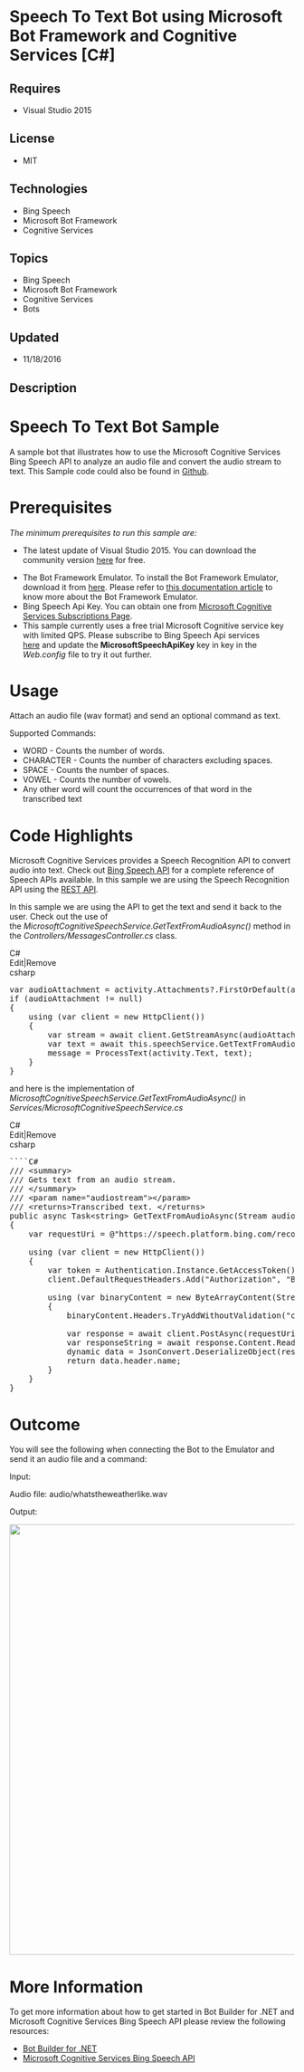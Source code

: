 # Speech To Text Bot using Microsoft Bot Framework and Cognitive Services [C#]
## Requires
- Visual Studio 2015
## License
- MIT
## Technologies
- Bing Speech
- Microsoft Bot Framework
- Cognitive Services
## Topics
- Bing Speech
- Microsoft Bot Framework
- Cognitive Services
- Bots
## Updated
- 11/18/2016
## Description

<h1>Speech To Text Bot Sample</h1>
<p>A sample bot that illustrates how to use the Microsoft Cognitive Services Bing Speech API to analyze an audio file and convert the audio stream to text. This Sample code could also be found in&nbsp;<a href="https://github.com/Microsoft/BotBuilder-Samples/tree/master/CSharp/intelligence-SpeechToText">Github</a>.</p>
<h1>Prerequisites</h1>
<p><em>The minimum prerequisites to run this sample are:</em></p>
<ul>
<li>The latest update of Visual Studio 2015. You can download the community version&nbsp;<a href="http://www.visualstudio.com/">here</a>&nbsp;for free.
</li></ul>
<ul>
<li>The Bot Framework Emulator. To install the Bot Framework Emulator, download it from&nbsp;<a href="https://aka.ms/bf-bc-emulator">here</a>. Please refer to&nbsp;<a href="https://docs.botframework.com/en-us/csharp/builder/sdkreference/gettingstarted.html#emulator">this
 documentation article</a>&nbsp;to know more about the Bot Framework Emulator. </li><li>Bing Speech Api Key. You can obtain one from&nbsp;<a href="https://www.microsoft.com/cognitive-services/en-us/subscriptions?productId=/products/Bing.Speech.Preview">Microsoft Cognitive Services Subscriptions Page</a>.
</li><li>This sample currently uses a free trial Microsoft Cognitive service key with limited QPS. Please subscribe to Bing Speech Api services
<span><a href="https://www.microsoft.com/cognitive-services/en-us/subscriptions">here</a></span>&nbsp;and update the
<strong>MicrosoftSpeechApiKey</strong>&nbsp;key in key in the <em>Web.config</em>&nbsp;file to try it out further.
</li></ul>
<h1>Usage</h1>
<p>Attach an audio file (wav format) and send an optional command as text.&nbsp;</p>
<p>Supported Commands:</p>
<ul>
<li>WORD - Counts the number of words. </li><li>CHARACTER - Counts the number of characters excluding spaces. </li><li>SPACE - Counts the number of spaces. </li><li>VOWEL - Counts the number of vowels. </li><li>Any other word will count the occurrences of that word in the transcribed text
</li></ul>
<h1>Code Highlights</h1>
<p>Microsoft Cognitive Services provides a Speech Recognition API to convert audio into text. Check out&nbsp;<a href="https://www.microsoft.com/cognitive-services/en-us/speech-api">Bing Speech API</a>&nbsp;for a complete reference of Speech APIs available.
 In this sample we are using the Speech Recognition API using the&nbsp;<a href="https://www.microsoft.com/cognitive-services/en-us/Speech-api/documentation/API-Reference-REST/BingVoiceRecognition">REST API</a>.</p>
<p>In this sample we are using the API to get the text and send it back to the user. Check out the use of the&nbsp;<em>MicrosoftCognitiveSpeechService.GetTextFromAudioAsync()</em>&nbsp;method in the
<em>Controllers/MessagesController.cs</em> class.</p>
<div class="scriptcode">
<div class="scriptcode">
<div class="scriptcode">
<div class="scriptcode">
<div class="pluginEditHolder" pluginCommand="mceScriptCode">
<div class="title"><span>C#</span></div>
<div class="pluginLinkHolder"><span class="pluginEditHolderLink">Edit</span>|<span class="pluginRemoveHolderLink">Remove</span></div>
<span class="hidden">csharp</span>

<div class="preview">
<pre class="csharp">var&nbsp;audioAttachment&nbsp;=&nbsp;activity.Attachments?.FirstOrDefault(a&nbsp;=&gt;&nbsp;a.ContentType.Equals(<span class="cs__string">&quot;audio/wav&quot;</span>));&nbsp;
<span class="cs__keyword">if</span>&nbsp;(audioAttachment&nbsp;!=&nbsp;<span class="cs__keyword">null</span>)&nbsp;
{&nbsp;
&nbsp;&nbsp;&nbsp;&nbsp;<span class="cs__keyword">using</span>&nbsp;(var&nbsp;client&nbsp;=&nbsp;<span class="cs__keyword">new</span>&nbsp;HttpClient())&nbsp;
&nbsp;&nbsp;&nbsp;&nbsp;{&nbsp;
&nbsp;&nbsp;&nbsp;&nbsp;&nbsp;&nbsp;&nbsp;&nbsp;var&nbsp;stream&nbsp;=&nbsp;await&nbsp;client.GetStreamAsync(audioAttachment.ContentUrl);&nbsp;
&nbsp;&nbsp;&nbsp;&nbsp;&nbsp;&nbsp;&nbsp;&nbsp;var&nbsp;text&nbsp;=&nbsp;await&nbsp;<span class="cs__keyword">this</span>.speechService.GetTextFromAudioAsync(stream);&nbsp;
&nbsp;&nbsp;&nbsp;&nbsp;&nbsp;&nbsp;&nbsp;&nbsp;message&nbsp;=&nbsp;ProcessText(activity.Text,&nbsp;text);&nbsp;
&nbsp;&nbsp;&nbsp;&nbsp;}&nbsp;
}</pre>
</div>
</div>
</div>
</div>
</div>
</div>
<p>and here is the implementation of <em>MicrosoftCognitiveSpeechService.GetTextFromAudioAsync()</em> in
<em>Services/MicrosoftCognitiveSpeechService.cs</em></p>
<div class="scriptcode">
<div class="scriptcode">
<div class="scriptcode">
<div class="scriptcode">
<div class="pluginEditHolder" pluginCommand="mceScriptCode">
<div class="title"><span>C#</span></div>
<div class="pluginLinkHolder"><span class="pluginEditHolderLink">Edit</span>|<span class="pluginRemoveHolderLink">Remove</span></div>
<span class="hidden">csharp</span>

<div class="preview">
<pre class="csharp">````C#&nbsp;
<span class="cs__com">///&nbsp;&lt;summary&gt;</span>&nbsp;
<span class="cs__com">///&nbsp;Gets&nbsp;text&nbsp;from&nbsp;an&nbsp;audio&nbsp;stream.</span>&nbsp;
<span class="cs__com">///&nbsp;&lt;/summary&gt;</span>&nbsp;
<span class="cs__com">///&nbsp;&lt;param&nbsp;name=&quot;audiostream&quot;&gt;&lt;/param&gt;</span>&nbsp;
<span class="cs__com">///&nbsp;&lt;returns&gt;Transcribed&nbsp;text.&nbsp;&lt;/returns&gt;</span>&nbsp;
<span class="cs__keyword">public</span>&nbsp;async&nbsp;Task&lt;<span class="cs__keyword">string</span>&gt;&nbsp;GetTextFromAudioAsync(Stream&nbsp;audiostream)&nbsp;
{&nbsp;
&nbsp;&nbsp;&nbsp;&nbsp;var&nbsp;requestUri&nbsp;=&nbsp;@<span class="cs__string">&quot;https://speech.platform.bing.com/recognize?scenarios=smd&amp;appid=D4D52672-91D7-4C74-8AD8-42B1D98141A5&amp;locale=en-US&amp;device.os=bot&amp;version=3.0&amp;format=json&amp;instanceid=565D69FF-E928-4B7E-87DA-9A750B96D9E3&amp;requestid=&quot;</span>&nbsp;&#43;&nbsp;Guid.NewGuid();&nbsp;
&nbsp;
&nbsp;&nbsp;&nbsp;&nbsp;<span class="cs__keyword">using</span>&nbsp;(var&nbsp;client&nbsp;=&nbsp;<span class="cs__keyword">new</span>&nbsp;HttpClient())&nbsp;
&nbsp;&nbsp;&nbsp;&nbsp;{&nbsp;
&nbsp;&nbsp;&nbsp;&nbsp;&nbsp;&nbsp;&nbsp;&nbsp;var&nbsp;token&nbsp;=&nbsp;Authentication.Instance.GetAccessToken();&nbsp;
&nbsp;&nbsp;&nbsp;&nbsp;&nbsp;&nbsp;&nbsp;&nbsp;client.DefaultRequestHeaders.Add(<span class="cs__string">&quot;Authorization&quot;</span>,&nbsp;<span class="cs__string">&quot;Bearer&nbsp;&quot;</span>&nbsp;&#43;&nbsp;token.access_token);&nbsp;
&nbsp;
&nbsp;&nbsp;&nbsp;&nbsp;&nbsp;&nbsp;&nbsp;&nbsp;<span class="cs__keyword">using</span>&nbsp;(var&nbsp;binaryContent&nbsp;=&nbsp;<span class="cs__keyword">new</span>&nbsp;ByteArrayContent(StreamToBytes(audiostream)))&nbsp;
&nbsp;&nbsp;&nbsp;&nbsp;&nbsp;&nbsp;&nbsp;&nbsp;{&nbsp;
&nbsp;&nbsp;&nbsp;&nbsp;&nbsp;&nbsp;&nbsp;&nbsp;&nbsp;&nbsp;&nbsp;&nbsp;binaryContent.Headers.TryAddWithoutValidation(<span class="cs__string">&quot;content-type&quot;</span>,&nbsp;<span class="cs__string">&quot;audio/wav;&nbsp;codec=\&quot;audio/pcm\&quot;;&nbsp;samplerate=16000&quot;</span>);&nbsp;
&nbsp;
&nbsp;&nbsp;&nbsp;&nbsp;&nbsp;&nbsp;&nbsp;&nbsp;&nbsp;&nbsp;&nbsp;&nbsp;var&nbsp;response&nbsp;=&nbsp;await&nbsp;client.PostAsync(requestUri,&nbsp;binaryContent);&nbsp;
&nbsp;&nbsp;&nbsp;&nbsp;&nbsp;&nbsp;&nbsp;&nbsp;&nbsp;&nbsp;&nbsp;&nbsp;var&nbsp;responseString&nbsp;=&nbsp;await&nbsp;response.Content.ReadAsStringAsync();&nbsp;
&nbsp;&nbsp;&nbsp;&nbsp;&nbsp;&nbsp;&nbsp;&nbsp;&nbsp;&nbsp;&nbsp;&nbsp;dynamic&nbsp;data&nbsp;=&nbsp;JsonConvert.DeserializeObject(responseString);&nbsp;
&nbsp;&nbsp;&nbsp;&nbsp;&nbsp;&nbsp;&nbsp;&nbsp;&nbsp;&nbsp;&nbsp;&nbsp;<span class="cs__keyword">return</span>&nbsp;data.header.name;&nbsp;
&nbsp;&nbsp;&nbsp;&nbsp;&nbsp;&nbsp;&nbsp;&nbsp;}&nbsp;
&nbsp;&nbsp;&nbsp;&nbsp;}&nbsp;
}</pre>
</div>
</div>
</div>
</div>
</div>
</div>
<h1>Outcome</h1>
<p>You will see the following when connecting the Bot to the Emulator and send it an audio file and a command:</p>
<p>Input:</p>
<p>Audio file:&nbsp;audio/whatstheweatherlike.wav</p>
<p>Output:</p>
<p><img id="163715" src="163715-outcome-emulator.png" alt="" width="1010" height="761"></p>
<h1>More Information</h1>
<p>To get more information about how to get started in Bot Builder for .NET and Microsoft Cognitive Services Bing Speech API please review the following resources:</p>
<ul>
<li><a href="https://docs.botframework.com/en-us/csharp/builder/sdkreference/index.html"></a><a href="https://docs.botframework.com/en-us/node/builder/overview/#navtitle"></a><a href="https://docs.botframework.com/en-us/node/builder/overview/#navtitle"></a><a href="https://docs.botframework.com/en-us/csharp/builder/sdkreference/index.html">Bot
 Builder for .NET</a> </li><li><a href="https://github.com/Microsoft/Cognitive-vision-windows"></a><a href="https://www.microsoft.com/cognitive-services/en-us/computer-vision-api"></a><a href="https://www.microsoft.com/cognitive-services/en-us/speech-api">Microsoft Cognitive Services
 Bing Speech API</a> </li></ul>
